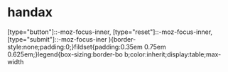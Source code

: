 # handax
 [type="button"]::-moz-focus-inner,           [type="reset"]::-moz-focus-inner,           [type="submit"]::-moz-focus-iner         ){border-style:none;padding:0;}fildset{padding:0.35em 0.75em 0.625em;}legend{box-sizing:border-bo b;color:inherit;display:table;max-width
